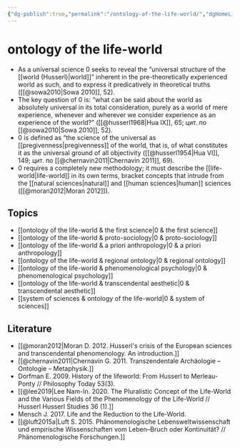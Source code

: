 ```yaml
---
{"dg-publish":true,"permalink":"/ontology-of-the-life-world/","dgHomeLink":false,"dgPassFrontmatter":false}
---
```


# ontology of the life-world
- As a universal science 0 seeks to reveal the “universal structure of the [[world (Husserl)|world]]” inherent in the pre-theoretically experienced world as such, and to express it predicatively in theoretical truths ([[@sowa2010|Sowa 2010]], 52).
- The key question of 0 is: “what can be said about the world as absolutely universal in its total consideration, purely as a world of mere experience, whenever and wherever we consider experience as an experience of the world?” ([[@husserl1968|Hua IX]], 65; цит. по [[@sowa2010|Sowa 2010]], 52).
- 0 is defined as “the science of the universal as [[pregivenness|pregivenness]] of the world, that is, of what constitutes it as the universal ground of all objectivity ([[@husserl1954|Hua VI]], 149; цит. по [[@chernavin2011|Chernavin 2011]], 69).
- 0 requires a completely new methodology; it must describe the [[life-world|life-world]] in its own terms, bracket concepts that intrude from the [[natural sciences|natural]] and [[human sciences|human]] sciences ([[@moran2012|Moran 2012]]).

## Topics
- [[ontology of the life-world & the first science|0 & the first science]]
- [[ontology of the life-world & proto-sociology|0 & proto-sociology]]
- [[ontology of the life-world & a priori anthropology|0 & a priori anthropology]]
- [[ontology of the life-world & regional ontology|0 & regional ontology]]
- [[ontology of the life-world & phenomenological psychology|0 & phenomenological psychology]]
- [[ontology of the life-world & transcendental aesthetic|0 & transcendental aesthetic]]
- [[system of sciences & ontology of the life-world|0 & system of sciences]]



## Literature
- [[@moran2012|Moran D. 2012. Husserl's crisis of the European sciences and transcendental phenomenology. An introduction.]]
- [[@chernavin2011|Chernavin G. 2011. Transzendentale Archäologie – Ontologie – Metaphysik.]]
- Dorfman E. 2009. History of the lifeworld: From Husserl to Merleau-Ponty // Philosophy Today 53(3).
- [[@lee2019|Lee Nam-In. 2020. The Pluralistic Concept of the Life-World and the Various Fields of the Phenomenology of the Life-World // Husserl Husserl Studies 36 (1).]]
- Mensch J. 2017. Life and the Reduction to the Life-World.
- [[@luft2015a|Luft S. 2015. Phänomenologische Lebensweltwissenschaft und empirische Wissenschaften vom Leben–Bruch oder Kontinuität? // Phänomenologische Forschungen.]]


